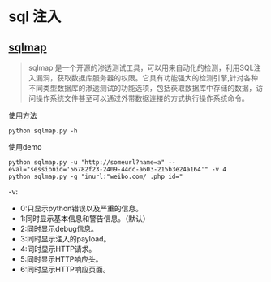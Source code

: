 # sql 注入

## [sqlmap](https://github.com/sqlmapproject/sqlmap)
> sqlmap 是一个开源的渗透测试工具，可以用来自动化的检测，利用SQL注入漏洞，获取数据库服务器的权限。它具有功能强大的检测引擎,针对各种不同类型数据库的渗透测试的功能选项，包括获取数据库中存储的数据，访问操作系统文件甚至可以通过外带数据连接的方式执行操作系统命令。

使用方法
```
python sqlmap.py -h
```

使用demo
```
python sqlmap.py -u "http://someurl?name=a" --eval="sessionid='56782f23-2409-44dc-a603-215b3e24a164'" -v 4
python sqlmap.py -g "inurl:"weibo.com/ .php id="
```

-v:
* 0:只显示python错误以及严重的信息。
* 1:同时显示基本信息和警告信息。（默认）
* 2:同时显示debug信息。
* 3:同时显示注入的payload。
* 4:同时显示HTTP请求。
* 5:同时显示HTTP响应头。
* 6:同时显示HTTP响应页面。
